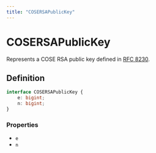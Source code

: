 ```yaml
---
title: "COSERSAPublicKey"
---
```


# COSERSAPublicKey

Represents a COSE RSA public key defined in [RFC 8230](https://www.rfc-editor.org/rfc/rfc8230).

## Definition

```ts
interface COSERSAPublicKey {
	e: bigint;
	n: bigint;
}
```

### Properties

- `e`
- `n`
